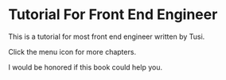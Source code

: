 # Tutorial For Front End Engineer

This is a tutorial for most front end engineer written by Tusi.

Click the menu icon for more chapters.

I would be honored if this book could help you.
